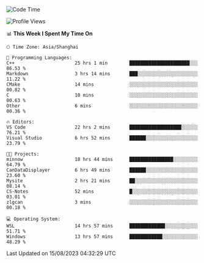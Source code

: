 <!--START_SECTION:waka-->
![Code Time](http://img.shields.io/badge/Code%20Time-1%2C158%20hrs%2049%20mins-blue)

![Profile Views](http://img.shields.io/badge/Profile%20Views-1-blue)

📊 **This Week I Spent My Time On** 

```text
🕑︎ Time Zone: Asia/Shanghai

💬 Programming Languages: 
C++                      25 hrs 1 min        ██████████████████████░░░   86.53 % 
Markdown                 3 hrs 14 mins       ███░░░░░░░░░░░░░░░░░░░░░░   11.22 % 
CMake                    14 mins             ░░░░░░░░░░░░░░░░░░░░░░░░░   00.82 % 
C                        10 mins             ░░░░░░░░░░░░░░░░░░░░░░░░░   00.63 % 
Other                    6 mins              ░░░░░░░░░░░░░░░░░░░░░░░░░   00.36 % 

🔥 Editors: 
VS Code                  22 hrs 2 mins       ███████████████████░░░░░░   76.21 % 
Visual Studio            6 hrs 52 mins       ██████░░░░░░░░░░░░░░░░░░░   23.79 % 

🐱‍💻 Projects: 
minnow                   18 hrs 44 mins      ████████████████░░░░░░░░░   64.79 % 
CanDataDisplayer         6 hrs 49 mins       ██████░░░░░░░░░░░░░░░░░░░   23.60 % 
Mysite                   2 hrs 21 mins       ██░░░░░░░░░░░░░░░░░░░░░░░   08.14 % 
CS-Notes                 52 mins             █░░░░░░░░░░░░░░░░░░░░░░░░   03.01 % 
zlgcan                   3 mins              ░░░░░░░░░░░░░░░░░░░░░░░░░   00.18 % 

💻 Operating System: 
WSL                      14 hrs 57 mins      █████████████░░░░░░░░░░░░   51.71 % 
Windows                  13 hrs 57 mins      ████████████░░░░░░░░░░░░░   48.29 % 
```


 Last Updated on 15/08/2023 04:32:29 UTC
<!--END_SECTION:waka-->